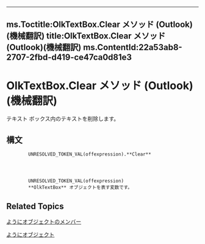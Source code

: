 

---
ms.Toctitle:OlkTextBox.Clear メソッド (Outlook)(機械翻訳)
title:OlkTextBox.Clear メソッド (Outlook)(機械翻訳)
ms.ContentId:22a53ab8-2707-2fbd-d419-ce47ca0d81e3
---
# OlkTextBox.Clear メソッド (Outlook)(機械翻訳)




テキスト ボックス内のテキストを削除します。

## 構文

            UNRESOLVED_TOKEN_VAL(offexpression).**Clear**




            UNRESOLVED_TOKEN_VAL(offexpression)
            **OlkTextBox** オブジェクトを表す変数です。



## Related Topics

[ようにオブジェクトのメンバー](f4a5f9ea-15f7-164e-d7ca-77a0842105c8.md)

[ようにオブジェクト](8c9438bf-e20a-2f70-90ac-097cf09594ca.md)




